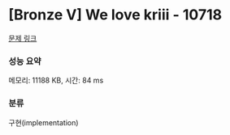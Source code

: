 # [Bronze V] We love kriii - 10718 

[문제 링크](https://www.acmicpc.net/problem/10718) 

### 성능 요약

메모리: 11188 KB, 시간: 84 ms

### 분류

구현(implementation)

